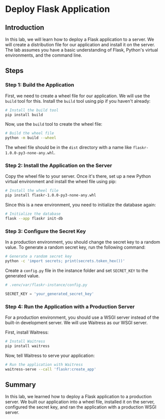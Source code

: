 # Deploy Flask Application

## Introduction

In this lab, we will learn how to deploy a Flask application to a server. We will create a distribution file for our application and install it on the server. The lab assumes you have a basic understanding of Flask, Python's virtual environments, and the command line.

## Steps

### Step 1: Build the Application

First, we need to create a wheel file for our application. We will use the `build` tool for this. Install the `build` tool using pip if you haven't already:

```bash
# Install the build tool
pip install build
```

Now, use the `build` tool to create the wheel file:

```bash
# Build the wheel file
python -m build --wheel
```

The wheel file should be in the `dist` directory with a name like `flaskr-1.0.0-py3-none-any.whl`.

### Step 2: Install the Application on the Server

Copy the wheel file to your server. Once it's there, set up a new Python virtual environment and install the wheel file using pip:

```bash
# Install the wheel file
pip install flaskr-1.0.0-py3-none-any.whl
```

Since this is a new environment, you need to initialize the database again:

```bash
# Initialize the database
flask --app flaskr init-db
```

### Step 3: Configure the Secret Key

In a production environment, you should change the secret key to a random value. To generate a random secret key, run the following command:

```bash
# Generate a random secret key
python -c 'import secrets; print(secrets.token_hex())'
```

Create a `config.py` file in the instance folder and set `SECRET_KEY` to the generated value.

```python
# .venv/var/flaskr-instance/config.py

SECRET_KEY = 'your_generated_secret_key'
```

### Step 4: Run the Application with a Production Server

For a production environment, you should use a WSGI server instead of the built-in development server. We will use Waitress as our WSGI server.

First, install Waitress:

```bash
# Install Waitress
pip install waitress
```

Now, tell Waitress to serve your application:

```bash
# Run the application with Waitress
waitress-serve --call 'flaskr:create_app'
```

## Summary

In this lab, we learned how to deploy a Flask application to a production server. We built our application into a wheel file, installed it on the server, configured the secret key, and ran the application with a production WSGI server.
